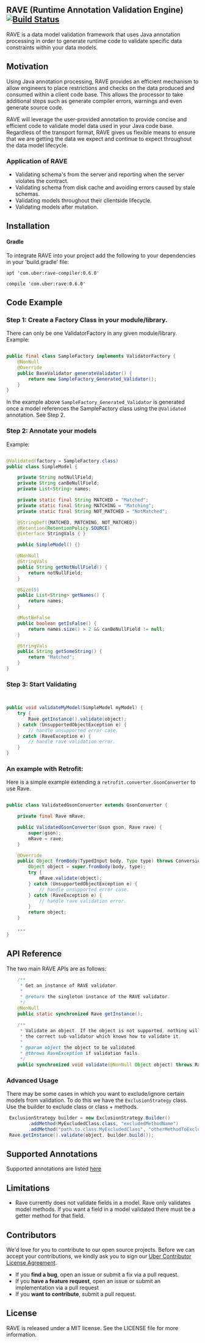 ## RAVE (Runtime Annotation Validation Engine) [![Build Status](https://travis-ci.org/uber-common/rave.svg?branch=master)](https://travis-ci.org/uber-common/rave)

RAVE is a data model validation framework that uses Java annotation processing in order to generate runtime code to validate specific data constraints within your data models.


## Motivation

Using Java annotation processing, RAVE provides an efficient mechanism to allow engineers to place restrictions and checks on the data produced and consumed within a client code base. This allows the processor to take additional steps such as generate compiler errors, warnings and even generate source code.

RAVE will leverage the user-provided annotation to provide concise and efficient code to validate model data used in your Java code base. Regardless of the transport format, RAVE gives us flexible means to ensure that we are getting the data we expect and continue to expect throughout the data model lifecycle.

### Application of RAVE
* Validating schema's from the server and reporting when the server violates the contract.
* Validating schema from disk cache and avoiding errors caused by stale schemas.
* Validating models throughout their clientside lifecycle.
* Validating models after mutation.

## Installation
#### Gradle
To integrate RAVE into your project add the following to your dependencies in your 'build.gradle' file:

```
apt 'com.uber:rave-compiler:0.6.0'
```

```
compile 'com.uber:rave:0.6.0'
```

## Code Example

### Step 1: Create a Factory Class in your module/library.
There can only be one ValidatorFactory in any given module/library.
Example:

```java

public final class SampleFactory implements ValidatorFactory {
    @NonNull
    @Override
    public BaseValidator generateValidator() {
        return new SampleFactory_Generated_Validator();
    }
}

````

In the example above ```SampleFactory_Generated_Validator``` is generated once a model references the SampleFactory class using the ```@Validated``` annotation. See Step 2.

### Step 2: Annotate your models

Example:

```java

@Validated(factory = SampleFactory.class)
public class SimpleModel {

    private String notNullField;
    private String canBeNullField;
    private List<String> names;

    private static final String MATCHED = "Matched";
    private static final String MATCHING = "Matching";
    private static final String NOT_MATCHED = "NotMatched";

    @StringDef({MATCHED, MATCHING, NOT_MATCHED})
    @Retention(RetentionPolicy.SOURCE)
    @interface StringVals { }

    public SimpleModel() {}

    @NonNull
    @StringVals
    public String getNotNullField() {
        return notNullField;
    }

    @Size(5)
    public List<String> getNames() {
        return names;
    }

    @MustBeFalse
    public boolean getIsFalse() {
        return names.size() > 2 && canBeNullField != null;
    }

    @StringVals
    public String getSomeString() {
        return "Matched";
    }
}

```

### Step 3: Start Validating

```java


public void validateMyModel(SimpleModel myModel) {
    try {
        Rave.getInstance().validate(object);
    } catch (UnsupportedObjectException e) {
        // handle unsupported error case.
    } catch (RaveException e) {
        // handle rave validation error.
    }
}


```

### An example with Retrofit:
Here is a simple example extending a ```retrofit.converter.GsonConverter``` to use Rave.

```java

public class ValidatedGsonConverter extends GsonConverter {

    private final Rave mRave;

    public ValidatedGsonConverter(Gson gson, Rave rave) {
        super(gson);
        mRave = rave;
    }

    @Override
    public Object fromBody(TypedInput body, Type type) throws ConversionException {
        Object object = super.fromBody(body, type);
        try {
            mRave.validate(object);
        } catch (UnsupportedObjectException e) {
            // handle unsupported error case.
        } catch (RaveException e) {
            // handle rave validation error.
        }
        return object;
    }

    ...
}
```


## API Reference
The two main RAVE APIs are as follows:
```java
    /**
     * Get an instance of RAVE validator.
     *
     * @return the singleton instance of the RAVE validator.
     */
    @NonNull
    public static synchronized Rave getInstance();

    /**
     * Validate an object. If the object is not supported, nothing will happen. Otherwise the object will be routed to
     * the correct sub-validator which knows how to validate it.
     *
     * @param object the object to be validated.
     * @throws RaveException if validation fails.
     */
    public synchronized void validate(@NonNull Object object) throws RaveException;
```

### Advanced Usage
There may be some cases in which you want to exclude/ignore certain models from validation. To do this we have the `ExclusionStrategy` class. Use the builder to exclude class or class + methods.

```java
 ExclusionStrategy builder = new ExclusionStrategy.Builder()
        .addMethod(MyExcludedClass.class, "excludedMethodName")
        .addMethod("path.to.class.MyExcludedClass", "otherMethodToExclude");
 Rave.getInstance().validate(object, builder.build());

````

## Supported Annotations
Supported annotations are listed [here](https://github.com/uber-common/rave/blob/master/rave-compiler/src/main/java/com/uber/rave/compiler/CompilerUtils.java#L54)

## Limitations

* Rave currently does not validate fields in a model. Rave only validates model methods. If you want a field in a model validated there must be a getter method for that field.

## Contributors

We'd love for you to contribute to our open source projects. Before we can accept your contributions, we kindly ask you to sign our [Uber Contributor License Agreement](https://docs.google.com/a/uber.com/forms/d/1pAwS_-dA1KhPlfxzYLBqK6rsSWwRwH95OCCZrcsY5rk/viewform).

- If you **find a bug**, open an issue or submit a fix via a pull request.
- If you **have a feature request**, open an issue or submit an implementation via a pull request
- If you **want to contribute**, submit a pull request.


## License
RAVE is released under a MIT license. See the LICENSE file for more information.
